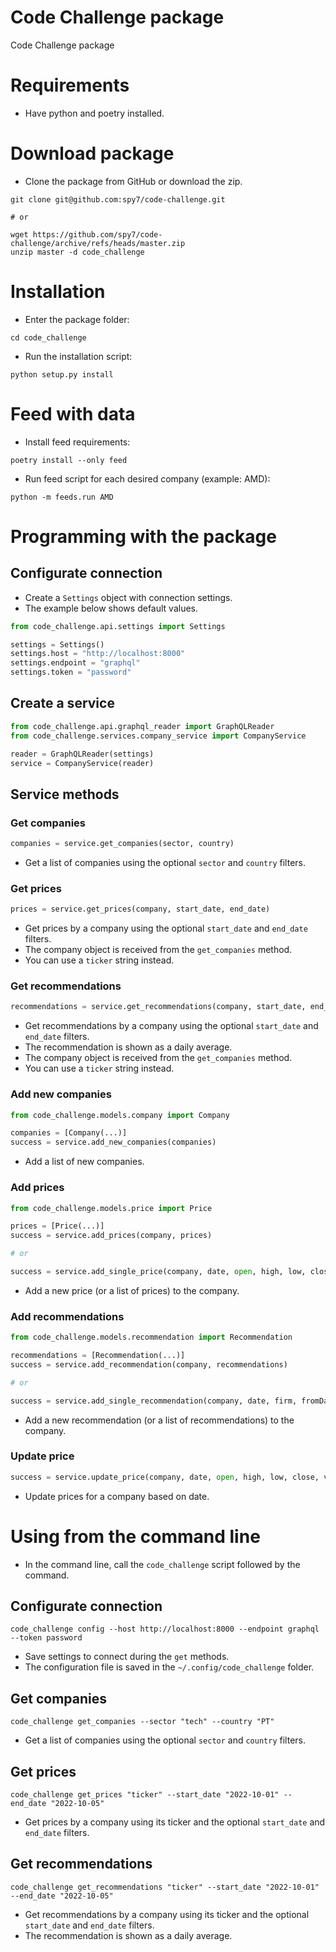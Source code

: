 # Code Challenge package

Code Challenge package

# Requirements

-   Have python and poetry installed.

# Download package

- Clone the package from GitHub or download the zip.

```console
git clone git@github.com:spy7/code-challenge.git

# or

wget https://github.com/spy7/code-challenge/archive/refs/heads/master.zip
unzip master -d code_challenge
```

# Installation

- Enter the package folder:

```console
cd code_challenge
```

- Run the installation script:

```console
python setup.py install
```

# Feed with data

- Install feed requirements:

```console
poetry install --only feed
```

- Run feed script for each desired company (example: AMD):

```console
python -m feeds.run AMD
```

# Programming with the package

## Configurate connection

- Create a `Settings` object with connection settings.
- The example below shows default values.

```python
from code_challenge.api.settings import Settings

settings = Settings()
settings.host = "http://localhost:8000"
settings.endpoint = "graphql"
settings.token = "password"
```

## Create a service

```python
from code_challenge.api.graphql_reader import GraphQLReader
from code_challenge.services.company_service import CompanyService

reader = GraphQLReader(settings)
service = CompanyService(reader)
```

## Service methods

### Get companies

```python
companies = service.get_companies(sector, country)
```

- Get a list of companies using the optional `sector` and `country` filters.

### Get prices

```python
prices = service.get_prices(company, start_date, end_date)
```

- Get prices by a company using the optional `start_date` and `end_date` filters.
- The company object is received from the `get_companies` method.
- You can use a `ticker` string instead.

### Get recommendations

```python
recommendations = service.get_recommendations(company, start_date, end_date)
```

- Get recommendations by a company using the optional `start_date` and `end_date` filters.
- The recommendation is shown as a daily average.
- The company object is received from the `get_companies` method.
- You can use a `ticker` string instead.

### Add new companies

```python
from code_challenge.models.company import Company

companies = [Company(...)]
success = service.add_new_companies(companies)
```

- Add a list of new companies.

### Add prices

```python
from code_challenge.models.price import Price

prices = [Price(...)]
success = service.add_prices(company, prices)

# or

success = service.add_single_price(company, date, open, high, low, close, volume)
```

- Add a new price (or a list of prices) to the company.

### Add recommendations

```python
from code_challenge.models.recommendation import Recommendation

recommendations = [Recommendation(...)]
success = service.add_recommendation(company, recommendations)

# or

success = service.add_single_recommendation(company, date, firm, fromDate, toDate)
```

- Add a new recommendation (or a list of recommendations) to the company.

### Update price

```python
success = service.update_price(company, date, open, high, low, close, volume)
```

- Update prices for a company based on date.

# Using from the command line

- In the command line, call the `code_challenge` script followed by the command.

## Configurate connection

```console
code_challenge config --host http://localhost:8000 --endpoint graphql --token password
```

- Save settings to connect during the `get` methods.
- The configuration file is saved in the `~/.config/code_challenge` folder.

## Get companies

```console
code_challenge get_companies --sector "tech" --country "PT"
```

- Get a list of companies using the optional `sector` and `country` filters.

## Get prices

```
code_challenge get_prices "ticker" --start_date "2022-10-01" --end_date "2022-10-05"
```

- Get prices by a company using its ticker and the optional `start_date` and `end_date` filters.

## Get recommendations

```
code_challenge get_recommendations "ticker" --start_date "2022-10-01" --end_date "2022-10-05"
```

- Get recommendations by a company using its ticker and the optional `start_date` and `end_date` filters.
- The recommendation is shown as a daily average.
